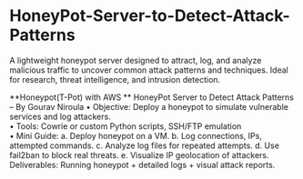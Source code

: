 # HoneyPot-Server-to-Detect-Attack-Patterns
A lightweight honeypot server designed to attract, log, and analyze malicious traffic to uncover common attack patterns and techniques. Ideal for research, threat intelligence, and intrusion detection.  

**Honeypot(T-Pot) with AWS **
HoneyPot Server to Detect Attack Patterns – By Gourav Niroula 
• Objective: Deploy a honeypot to simulate vulnerable services and log 
attackers.  
• Tools: Cowrie or custom Python scripts, SSH/FTP emulation  
• Mini Guide: 
a. Deploy honeypot on a VM. 
b. Log connections, IPs, attempted commands. 
c. Analyze log files for repeated attempts. 
d. Use fail2ban to block real threats. 
e. Visualize IP geolocation of attackers.  
Deliverables: Running honeypot + detailed logs + visual attack reports. 
